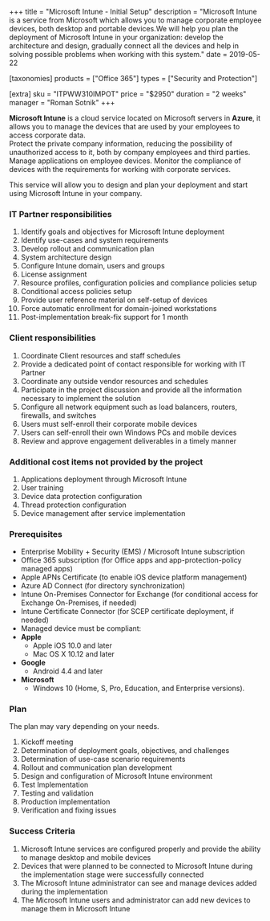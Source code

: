 +++
title = "Microsoft Intune - Initial Setup"
description = "Microsoft Intune is a service from Microsoft which allows you to manage corporate employee devices, both desktop and portable devices.We will help you plan the deployment of Microsoft Intune in your organization: develop the architecture and design, gradually connect all the devices and help in solving possible problems when working with this system."
date = 2019-05-22

[taxonomies]
products = ["Office 365"]
types = ["Security and Protection"]

[extra]
sku = "ITPWW310IMPOT"
price = "$2950"
duration = "2 weeks"
manager = "Roman Sotnik"
+++

**Microsoft Intune** is a cloud service located on Microsoft servers in
**Azure**, it allows you to manage the devices that are used by your
employees to access corporate data.\
Protect the private company information, reducing the possibility of
unauthorized access to it, both by company employees and third parties.\
Manage applications on employee devices. Monitor the compliance of
devices with the requirements for working with corporate services.

This service will allow you to design and plan your deployment and start
using Microsoft Intune in your company.

### IT Partner responsibilities

1.  Identify goals and objectives for Microsoft Intune deployment
2.  Identify use-cases and system requirements
3.  Develop rollout and communication plan
4.  System architecture design
5.  Configure Intune domain, users and groups
6.  License assignment
7.  Resource profiles, configuration policies and compliance policies
    setup
8.  Conditional access policies setup
9.  Provide user reference material on self-setup of devices
10. Force automatic enrollment for domain-joined workstations
11. Post-implementation break-fix support for 1 month

### Client responsibilities

1.  Coordinate Client resources and staff schedules
2.  Provide a dedicated point of contact responsible for working with IT
    Partner
3.  Coordinate any outside vendor resources and schedules
4.  Participate in the project discussion and provide all the
    information necessary to implement the solution
5.  Configure all network equipment such as load balancers, routers,
    firewalls, and switches
6.  Users must self-enroll their corporate mobile devices
7.  Users can self-enroll their own Windows PCs and mobile devices
8.  Review and approve engagement deliverables in a timely manner

### Additional cost items not provided by the project

1.  Applications deployment through Microsoft Intune
2.  User training
3.  Device data protection configuration
4.  Thread protection configuration
5.  Device management after service implementation

### Prerequisites

-   Enterprise Mobility + Security (EMS) / Microsoft Intune
    subscription
-   Office 365 subscription (for Office apps and app-protection-policy
    managed apps)
-   Apple APNs Certificate (to enable iOS device platform
    management)
-   Azure AD Connect (for directory synchronization)
-   Intune On-Premises Connector for Exchange (for conditional access
    for Exchange On-Premises, if needed)
-   Intune Certificate Connector (for SCEP certificate
    deployment, if needed)
-   Managed device must be compliant:
-   **Apple**
    -   Apple iOS 10.0 and later
    -   Mac OS X 10.12 and later
-   **Google**
    -   Android 4.4 and later
-   **Microsoft**
    -   Windows 10 (Home, S, Pro, Education, and Enterprise versions).

### Plan

The plan may vary depending on your needs.

1.  Kickoff meeting
2.  Determination of deployment goals, objectives, and challenges
3.  Determination of use-case scenario requirements
4.  Rollout and communication plan development
5.  Design and configuration of Microsoft Intune environment
6.  Test Implementation
7.  Testing and validation
8.  Production implementation
9.  Verification and fixing issues

### Success Criteria

1. Microsoft Intune services are configured properly and provide the
ability to manage desktop and mobile devices
2. Devices that were planned to be connected to Microsoft Intune during
the implementation stage were successfully connected
3. The Microsoft Intune administrator can see and manage devices added
during the implementation
4. The Microsoft Intune users and administrator can add new devices to
manage them in Microsoft Intune